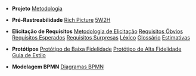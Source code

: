 * **Projeto**
	[Metodologia](metodologia/metodologia.md)

* **Pré-Rastreabilidade**
	[Rich Picture](rich_picture/richpicture.md)
	[5W2H](5W2H/5W2H.md)

* **Elicitação de Requisitos**
	[Metodologia de Elicitação](requisitos/metodologia_elicitacao.md)
	[Requisitos Óbvios](requisitos/requisitos_obvios.md)
	[Requisitos Esperados](requisitos/requisitos_esperados.md)
	[Requisitos Surpresas](requisitos/requisitos_surpresas.md)
	[Léxico](lexico/lexico.md)
	[Glossário](glossario/glossario.md)
	[Estimativas](estimativas/estimativas.md)

* **Protótipos**
	[Protótipo de Baixa Fidelidade](prototipos/prototipo_baixa.md)
	[Protótipo de Alta Fidelidade](prototipos/prototipo_alta.md)
	[Guia de Estilo](prototipos/guia_estilo.md)

* **Modelagem BPMN**
	[Diagramas BPMN](bpmn/diagramas.md)
